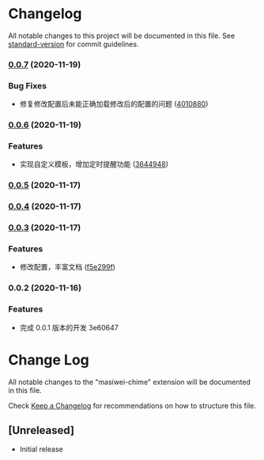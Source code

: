 # Changelog

All notable changes to this project will be documented in this file. See [standard-version](https://github.com/conventional-changelog/standard-version) for commit guidelines.

### [0.0.7](https://github.com/artoriaschan/masiwei-chime/compare/v0.0.6...v0.0.7) (2020-11-19)


### Bug Fixes

* 修复修改配置后未能正确加载修改后的配置的问题 ([4010880](https://github.com/artoriaschan/masiwei-chime/commit/401088029f175f448a5ec854d092315062d6426f))

### [0.0.6](https://github.com/artoriaschan/masiwei-chime/compare/v0.0.5...v0.0.6) (2020-11-19)


### Features

* 实现自定义模板，增加定时提醒功能 ([3644948](https://github.com/artoriaschan/masiwei-chime/commit/3644948181388e7e0cd2030c235cf444b2e2976b))

### [0.0.5](https://github.com/artoriaschan/masiwei-chime/compare/v0.0.4...v0.0.5) (2020-11-17)

### [0.0.4](https://github.com/artoriaschan/masiwei-chime/compare/v0.0.3...v0.0.4) (2020-11-17)

### [0.0.3](https://github.com/artoriaschan/masiwei-chime/compare/v0.0.2...v0.0.3) (2020-11-17)


### Features

* 修改配置，丰富文档 ([f5e299f](https://github.com/artoriaschan/masiwei-chime/commit/f5e299f5401252b847f62777cb334ede40294440))

### 0.0.2 (2020-11-16)


### Features

* 完成 0.0.1 版本的开发 3e60647

# Change Log

All notable changes to the "masiwei-chime" extension will be documented in this file.

Check [Keep a Changelog](http://keepachangelog.com/) for recommendations on how to structure this file.

## [Unreleased]

- Initial release
